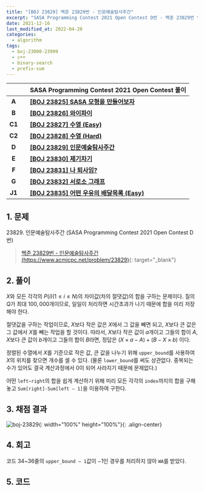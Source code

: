```yaml
---
title: "[BOJ 23829] 백준 23829번 - 인문예술탐사주간"
excerpt: "SASA Programming Contest 2021 Open Contest D번 - 백준 23829번 인문예술탐사주간 풀이"
date: 2021-12-16
last_modified_at: 2022-04-20
categories:
  - algorithm
tags:
  - boj-23000-23999
  - c++
  - binary-search
  - prefix-sum
---
```


|||SASA Programming Contest 2021 Open Contest 풀이|
|:---:|:---:|:---|
|**A**||**[[BOJ 23825] SASA 모형을 만들어보자](https://burningfalls.github.io/algorithm/boj-23825/)**|
|**B**||**[[BOJ 23826] 와이파이](https://burningfalls.github.io/algorithm/boj-23826/)**|
|**C1**||**[[BOJ 23827] 수열 (Easy)](https://burningfalls.github.io/algorithm/boj-23827/)**|
|**C2**||**[[BOJ 23828] 수열 (Hard)](https://burningfalls.github.io/algorithm/boj-23828/)**|
|**D**||**[[BOJ 23829] 인문예술탐사주간](https://burningfalls.github.io/algorithm/boj-23829/)**|
|**E**||**[[BOJ 23830] 제기차기](https://burningfalls.github.io/algorithm/boj-23830/)**|
|**F**||**[[BOJ 23831] 나 퇴사임?](https://burningfalls.github.io/algorithm/boj-23831/)**|
|**G**||**[[BOJ 23832] 서로소 그래프](https://burningfalls.github.io/algorithm/boj-23832/)**|
|**J1**||**[[BOJ 23835] 어떤 우유의 배달목록 (Easy)](https://burningfalls.github.io/algorithm/boj-23835/)**|

## 1. 문제
$23829$. 인문예술탐사주간 (SASA Programming Contest 2021 Open Contest D번)

> [백준 23829번 - 인문예술탐사주간 (https://www.acmicpc.net/problem/23829)](https://www.acmicpc.net/problem/23829){: target="_blank"}

## 2. 풀이

$X$와 모든 각각의 $P(i)(1\leq i\leq N)$의 차이값(차의 절댓값)의 합을 구하는 문제이다. 질의 $Q$가 최대 $100,000$개이므로, 일일이 처리하면 시간초과가 나기 때문에 합을 미리 저장해야 한다. 

절댓값을 구하는 작업이므로, $X$보다 작은 값은 $X$에서 그 값을 빼면 되고, $X$보다 큰 값은 그 값에서 $X$를 빼는 작업을 할 것이다. 따라서, $X$보다 작은 값이 $a$개이고 그들의 합이 $A$, $X$보다 큰 값이 $b$개이고 그들의 합이 $B$라면, 정답은 $(X \times a - A) + (B - X \times b)$ 이다.

정렬된 수열에서 $X$를 기준으로 작은 값, 큰 값을 나누기 위해 `upper_bound`를 사용하여 $X$의 위치를 찾으면 개수를 셀 수 있다. (물론 `lower_bound`를 써도 상관없다. 중복되는 수가 있어도 결국 계산과정에서 $0$이 되어 사라지기 때문에 문제없다.) 

어떤 `left~right`의 합을 쉽게 계산하기 위해 미리 모든 각각의 `index`까지의 합을 구해 놓고 `Sum[right]-Sum[left – 1]`을 이용하여 구한다.

## 3. 채점 결과

![boj-23829](https://user-images.githubusercontent.com/30232837/160953681-be892f4f-2666-451a-8ca9-8f383c6f21b6.png "boj-23829"){: width="100%" height="100%"}{: .align-center}

## 4. 회고

코드 34~36줄의 `upper_bound – 1`값이 $-1$인 경우를 처리하지 않아 `WA`를 받았다.

## 5. 코드

<script src="https://gist.github.com/BurningFalls/298027935b1c5b48c42f0500bb35e63d.js"></script>
